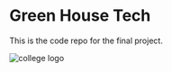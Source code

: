 # Green House Tech

This is the code repo for the final project.

![college logo](https://www.cegepjonquiere.ca/media/tinymce/Plus/Logos%20et%20norme%20graphique/Ceg-logo-couleur.gif)